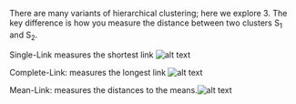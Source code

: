 There are many variants of hierarchical clustering; here we explore 3.
The key difference is how you measure the distance between two clusters S<sub>1</sub> and S<sub>2</sub>.

Single-Link measures the shortest link ![alt text](https://wikimedia.org/api/rest_v1/media/math/render/svg/4ea47cb29523a267681865d874c59575c56860d0)

Complete-Link: measures the longest link ![alt text](https://wikimedia.org/api/rest_v1/media/math/render/svg/d701e358058dbf66bb18b11a570a089a150ef356)

Mean-Link: measures the distances to the means.![alt text](https://wikimedia.org/api/rest_v1/media/math/render/svg/f41f68299e332d3d7e25ad5518e9933ce91025d3)
